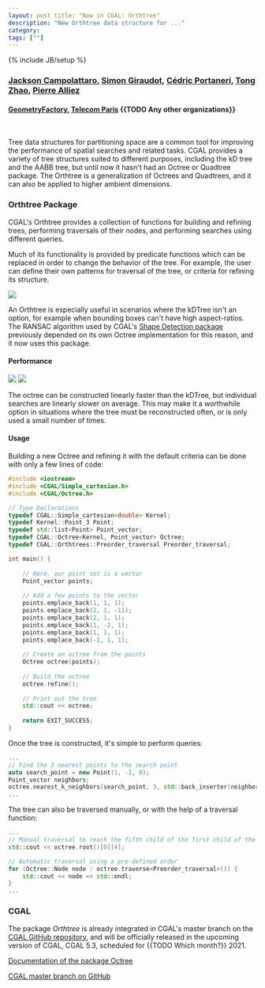 ```yaml
---
layout: post title: "New in CGAL: Orthtree"
description: "New Orthtree data structure for ..."
category:
tags: [""]
---
```

{% include JB/setup %}

<h3>
    <a href="https://github.com/JacksonCampolattaro">Jackson Campolattaro</a>,
    <a href="https://github.com/sgiraudot">Simon Giraudot</a>,
    <a href="{{TODO}}">Cédric Portaneri</a>,
    <a href="{{TODO}}">Tong Zhao</a>,
    <a href="https://team.inria.fr/titane/pierre-alliez/">Pierre Alliez</a>
</h3>
<h4>
    <a href="https://geometryfactory.com/">GeometryFactory</a>,
    <a href="https://www.telecom-paris.fr/en/home">Telecom Paris</a>
    {{TODO Any other organizations}}
</h4>
<br>

Tree data structures for partitioning space are a common tool for improving the performance
of spatial searches and related tasks. 
CGAL provides a variety of tree structures suited to different purposes,
including the kD tree and the AABB tree, but until now it hasn't had an Octree or Quadtree package. 
The Orthtree is a generalization of Octrees and Quadtrees, and it can also be applied to higher ambient dimensions.

<h3>Orthtree Package</h3>

CGAL's Orthtree provides a collection of functions for building and refining trees,
performing traversals of their nodes, and performing searches using different queries.

Much of its functionality is provided by predicate functions which can be replaced
in order to change the behavior of the tree.
For example, the user can define their own patterns for traversal of the tree,
or criteria for refining its structure.

<img src=https://cgal.geometryfactory.com/CGAL/doc/master/Orthtree/orthtree.png>

An Orthtree is especially useful in scenarios where the kDTree isn't an option, 
for example when bounding boxes can't have high aspect-ratios.
The RANSAC algorithm used by
CGAL's [Shape Detection package](https://doc.cgal.org/latest/Shape_detection/index.html)
previously depended on its own Octree implementation for this reason,
and it now uses this package.

<h4>Performance</h4>

<p float="left">
    <img src="https://cgal.geometryfactory.com/CGAL/doc/master/Orthtree/construction_benchmark.png" size="50%">
    <img src="https://cgal.geometryfactory.com/CGAL/doc/master/Orthtree/nearest_neighbor_benchmark.png" size="50%">
</p>

The octree can be constructed linearly faster than the kDTree, but individual searches are linearly slower on average.
This may make it a worthwhile option in situations where the tree must be reconstructed often,
or is only used a small number of times.

<h4>Usage</h4>

Building a new Octree and refining it with the default criteria can be done with only a few lines of code:
```c++
#include <iostream>
#include <CGAL/Simple_cartesian.h>
#include <CGAL/Octree.h>

// Type Declarations
typedef CGAL::Simple_cartesian<double> Kernel;
typedef Kernel::Point_3 Point;
typedef std::list<Point> Point_vector;
typedef CGAL::Octree<Kernel, Point_vector> Octree;
typedef CGAL::Orthtrees::Preorder_traversal Preorder_traversal;

int main() {
  
    // Here, our point set is a vector
    Point_vector points;
    
    // Add a few points to the vector
    points.emplace_back(1, 1, 1);
    points.emplace_back(2, 1, -11);
    points.emplace_back(2, 1, 1);
    points.emplace_back(1, -2, 1);
    points.emplace_back(1, 1, 1);
    points.emplace_back(-1, 1, 1);
    
    // Create an octree from the points
    Octree octree(points);
    
    // Build the octree
    octree.refine();
    
    // Print out the tree
    std::cout << octree;
    
    return EXIT_SUCCESS;
}
```

Once the tree is constructed, it's simple to perform queries:
```c++
...
// Find the 3 nearest points to the search point
auto search_point = new Point(1, -1, 0);
Point_vector neighbors;
octree.nearest_k_neighbors(search_point, 3, std::back_inserter(neighbors));
...
```

The tree can also be traversed manually, or with the help of a traversal function:
```c++
...
// Manual traversal to reach the fifth child of the first child of the root
std::cout << octree.root()[0][4];

// Automatic traversal using a pre-defined order
for (Octree::Node node : octree.traverse<Preorder_traversal>()) {
    std::cout << node << std::endl;
}
...
```

<h3>CGAL</h3>
<p>The package <em>Orthtree</em> is already integrated in CGAL's master branch
on the <a href="https://github.com/CGAL/cgal/">CGAL GitHub repository</a>, and will be
officially released in the upcoming version of CGAL, CGAL 5.3, scheduled for {{TODO Which month?}} 2021.</p>

<i class="glyphicon glyphicon-book"></i>
<a href="https://cgal.geometryfactory.com/CGAL/doc/master/Orthtree/index.html">Documentation of the package
Octree</a> <br>

<i class="glyphicon glyphicon-download"></i>
<a href="https://github.com/CGAL/cgal/tree/master">CGAL master branch on GitHub</a>
